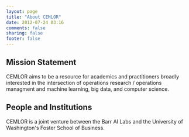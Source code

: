```yaml
---
layout: page
title: "About CEMLOR"
date: 2012-07-24 03:16
comments: false
sharing: false
footer: false
---
```

## Mission Statement

CEMLOR aims to be a resource for academics and practitioners broadly interested in the intersection of operations research / operations managment and machine learning, big data, and computer science. 

<!-- Have a Venn diagram here -->

## People and Institutions
CEMLOR is a joint venture between the Barr AI Labs and the University of Washington's Foster School of Business.
